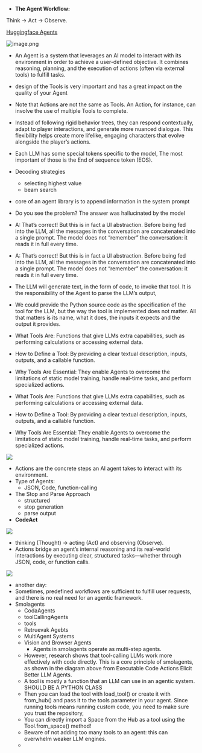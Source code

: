 - **The Agent Workflow:**

Think → Act → Observe.

[Huggingface Agents](https://www.notion.so/Huggingface-Agents-1c171e99f55a8014a9c4e146a4944188?pvs=21)

![image.png](attachment:9ba3586c-986d-4276-97c5-d359b440c588:image.png)

- An Agent is a system that leverages an AI model to interact with its environment in order to achieve a user-defined objective. It combines reasoning, planning, and the execution of actions (often via external tools) to fulfill tasks.
- design of the Tools is very important and has a great impact on the quality of your Agent
- Note that Actions are not the same as Tools. An Action, for instance, can involve the use of multiple Tools to complete.
- Instead of following rigid behavior trees, they can respond contextually, adapt to player interactions, and generate more nuanced dialogue. This flexibility helps create more lifelike, engaging characters that evolve alongside the player’s actions.
- Each LLM has some special tokens specific to the model, The most important of those is the End of sequence token (EOS).
- Decoding strategies
    - selecting highest value
    - beam search

- core of an agent library is to append information in the system prompt
- Do you see the problem? The answer was hallucinated by the model
- A: That’s correct! But this is in fact a UI abstraction. Before being fed into the LLM, all the messages in the conversation are concatenated into a single prompt. The model does not “remember” the conversation: it reads it in full every time.
- A: That’s correct! But this is in fact a UI abstraction. Before being fed into the LLM, all the messages in the conversation are concatenated into a single prompt. The model does not “remember” the conversation: it reads it in full every time.
- The LLM will generate text, in the form of code, to invoke that tool. It is the responsibility of the Agent to parse the LLM’s output,
- We could provide the Python source code as the specification of the tool for the LLM, but the way the tool is implemented does not matter. All that matters is its name, what it does, the inputs it expects and the output it provides.
- What Tools Are: Functions that give LLMs extra capabilities, such as performing calculations or accessing external data.
- How to Define a Tool: By providing a clear textual description, inputs, outputs, and a callable function.
- Why Tools Are Essential: They enable Agents to overcome the limitations of static model training, handle real-time tasks, and perform specialized actions.
- What Tools Are: Functions that give LLMs extra capabilities, such as performing calculations or accessing external data.
- How to Define a Tool: By providing a clear textual description, inputs, outputs, and a callable function.
- Why Tools Are Essential: They enable Agents to overcome the limitations of static model training, handle real-time tasks, and perform specialized actions.

![](https://huggingface.co/datasets/agents-course/course-images/resolve/main/en/unit1/ReAct.png)

- Actions are the concrete steps an AI agent takes to interact with its environment.
- Type of Agents:
    - JSON, Code, function-calling
- The Stop and Parse Approach
    - structured
    - stop generation
    - parse output
- **CodeAct**

![](https://huggingface.co/datasets/agents-course/course-images/resolve/main/en/unit1/code-vs-json-actions.png)

- thinking (Thought) → acting (Act) and observing (Observe).
- Actions bridge an agent’s internal reasoning and its real-world interactions by executing clear, structured tasks—whether through JSON, code, or function calls.

![](https://huggingface.co/datasets/agents-course/course-images/resolve/main/en/unit1/AgentCycle.gif)

- another day:
- Sometimes, predefined workflows are sufficient to fulfill user requests, and there is no real need for an agentic framework.
- Smolagents
    - CodaAgents
    - toolCallingAgents
    - tools
    - Retruevak Agebts
    - MultiAgent Systems
    - Vision and Browser Agents
        - Agents in smolagents operate as multi-step agents.
    - However, research shows that tool-calling LLMs work more effectively with code directly. This is a core principle of smolagents, as shown in the diagram above from Executable Code Actions Elicit Better LLM Agents.
    - A tool is mostly a function that an LLM can use in an agentic system. SHOULD BE A PYTHON CLASS
    - Then you can load the tool with load_tool() or create it with from_hub() and pass it to the tools parameter in your agent. Since running tools means running custom code, you need to make sure you trust the repository,
    - You can directly import a Space from the Hub as a tool using the Tool.from_space() method!
    - Beware of not adding too many tools to an agent: this can overwhelm weaker LLM engines.
    -
